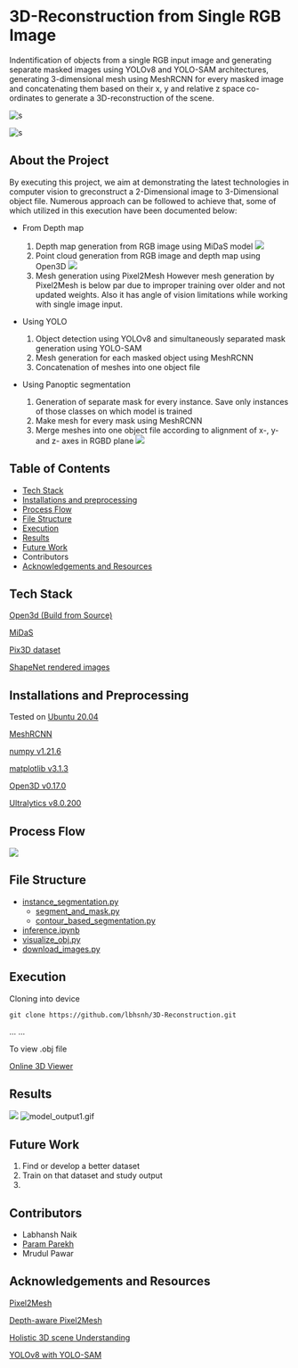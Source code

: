 
# 3D-Reconstruction from Single RGB Image

Indentification of objects from a single RGB input image and generating separate masked images using YOLOv8 and YOLO-SAM architectures, generating 3-dimensional mesh using MeshRCNN for every masked image and concatenating them based on their x, y and relative z space co-ordinates to generate a 3D-reconstruction of the scene.



![s](https://github.com/lbhnsh/3D-Reconstruction/blob/Param-Parekh/outputs/test.png?raw=true)


![s](https://github.com/lbhnsh/3D-Reconstruction/blob/Param-Parekh/outputs/Screenshot%20from%202023-11-07%2023-42-56.png?raw=true)











## About the Project

By executing this project, we aim at demonstrating the latest technologies in computer vision to greconstruct a 2-Dimensional image to 3-Dimensional object file. Numerous approach can be followed to achieve that, some of which utilized in this execution have been documented below:

* From Depth map
   1. Depth map generation from RGB image using MiDaS model
   ![](https://github.com/lbhnsh/3D-Reconstruction/blob/main/final_results/midas_depthmap.png?raw=True)
   2. Point cloud generation from RGB image and depth map using Open3D
   ![](https://github.com/lbhnsh/3D-Reconstruction/blob/main/pointcloud/pointcloud.gif?raw=true)
   3. Mesh generation using Pixel2Mesh 
   However mesh generation by Pixel2Mesh is below par due to improper training over older and not updated weights. Also it has angle of vision limitations while working with single image input.

* Using YOLO
   1. Object detection using YOLOv8 and simultaneously separated mask generation using YOLO-SAM 
   2. Mesh generation for each masked object using MeshRCNN
   3. Concatenation of meshes into one object file
   

* Using Panoptic segmentation
   1. Generation of separate mask for every instance. Save only instances of those classes on which model is trained
   2. Make mesh for every mask using MeshRCNN
   3. Merge meshes into one object file according to alignment of x-, y- and z- axes in RGBD plane
   ![](https://github.com/lbhnsh/3D-Reconstruction/blob/main/model_output2.gif?raw=true)
   


## Table of Contents
* [Tech Stack](https://github.com/lbhnsh/3D-Reconstruction/blob/Final/README(2).md#tech-stack)
* [Installations and preprocessing](https://github.com/lbhnsh/3D-Reconstruction/blob/Final/README(2).md#installations-and-preprocessing)
* [Process Flow](https://github.com/lbhnsh/3D-Reconstruction/blob/Final/README(2).md#process-flow)
* [File Structure](https://github.com/lbhnsh/3D-Reconstruction/blob/Final/README(3).md#file-structure)
* [Execution](https://github.com/lbhnsh/3D-Reconstruction/blob/Final/README(3).md#execution)
* [Results](https://github.com/lbhnsh/3D-Reconstruction/blob/Final/README(3).md#results)
* [Future Work](https://github.com/lbhnsh/3D-Reconstruction/blob/Final/README(3).md#future-work)
* Contributors
* [Acknowledgements and Resources](https://github.com/lbhnsh/3D-Reconstruction/blob/Final/README(2).md#acknowledgements-and-resources)


## Tech Stack

[Open3d (Build from Source)](http://www.open3d.org/docs/release/compilation.html)

[MiDaS](https://pytorch.org/hub/intelisl_midas_v2/)

[Pix3D dataset](http://pix3d.csail.mit.edu/)

[ShapeNet rendered images](ftp://cs.stanford.edu/cs/cvgl/ShapeNetRendering.tgz)








## Installations and Preprocessing

Tested on [Ubuntu 20.04](https://ubuntu.com/download/desktop)


[MeshRCNN](https://github.com/facebookresearch/meshrcnn)


[numpy v1.21.6](https://numpy.org/)

[matplotlib v3.1.3](https://matplotlib.org/)

[Open3D v0.17.0](http://www.open3d.org/docs/release/getting_started.html)

[Ultralytics v8.0.200](https://docs.ultralytics.com/quickstart/)






## Process Flow

![](https://github.com/lbhnsh/3D-Reconstruction/blob/Param-Parekh/Screenshot%20from%202023-11-08%2002-50-38.png?raw=true)





## File Structure

* [instance_segmentation.py](https://github.com/lbhnsh/3D-Reconstruction/blob/main/scripts/instance_segmentation.py)
   * [segment_and_mask.py](https://github.com/lbhnsh/3D-Reconstruction/blob/main/demo/segment_and_mask.py)
   * [contour_based_segmentation.py](https://github.com/lbhnsh/3D-Reconstruction/blob/main/scripts/contour_based_segmentation.py)
* [inference.ipynb](https://github.com/lbhnsh/3D-Reconstruction/blob/main/demo/inference.ipynb)
* [visualize_obj.py](https://github.com/lbhnsh/3D-Reconstruction/blob/main/scripts/visualize_obj.py)
* [download_images.py](https://github.com/lbhnsh/3D-Reconstruction/blob/main/scripts/download_images.py)

## Execution

Cloning into device 

```git clone https://github.com/lbhsnh/3D-Reconstruction.git```

...
...

To view .obj file 

[Online 3D Viewer](https://3dviewer.net/)


## Results

![](https://github.com/lbhnsh/3D-Reconstruction/blob/main/final_results/input1.jpg?raw=true)
![model_output1.gif](https://github.com/lbhnsh/3D-Reconstruction/blob/main/final_results/model_output1.gif?raw=true)


## Future Work

1. Find or develop a better dataset
2. Train on that dataset and study output
3. 
## Contributors

* Labhansh Naik
* [Param Parekh](https://github.com/Param1304)
* Mrudul Pawar

## Acknowledgements and Resources

[Pixel2Mesh](https://openaccess.thecvf.com/content_ECCV_2018/papers/Nanyang_Wang_Pixel2Mesh_Generating_3D_ECCV_2018_paper.pdf)

[Depth-aware Pixel2Mesh](http://cs231n.stanford.edu/reports/2022/pdfs/167.pdf) 

[Holistic 3D scene Understanding](https://arxiv.org/pdf/2103.06422v3.pdf)

[YOLOv8 with YOLO-SAM](https://blog.roboflow.com/how-to-use-yolov8-with-sam/)


